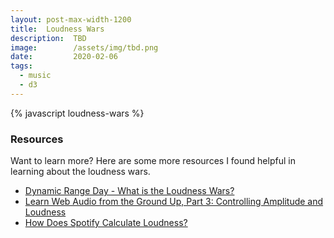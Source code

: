 ```yaml
---
layout: post-max-width-1200
title:  Loudness Wars
description:  TBD
image:        /assets/img/tbd.png
date:         2020-02-06
tags:
  - music
  - d3
---
```


<style>
  #chart > .tooltip {
    background-color: white;
  }
</style>

<div id="chart"></div>

{% javascript loudness-wars %}


### Resources
Want to learn more? Here are some more resources I found helpful in learning about the loudness wars.
- [Dynamic Range Day - What is the Loudness Wars?](https://dynamicrangeday.co.uk/about/)
- [Learn Web Audio from the Ground Up, Part 3: Controlling Amplitude and Loudness](https://teropa.info/blog/2016/08/30/amplitude-and-loudness.html)
- [How Does Spotify Calculate Loudness?](https://artists.spotify.com/faq/mastering-and-loudness#how-does-spotify-calculate-loudness)
